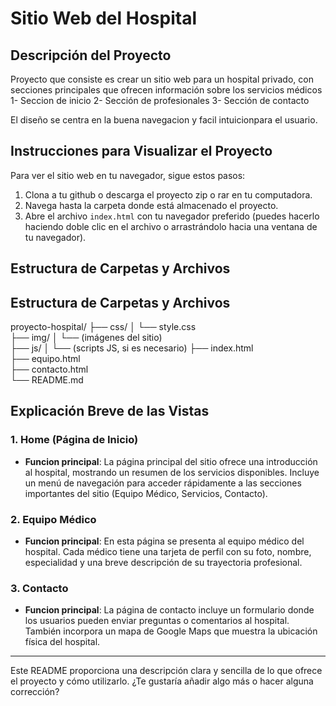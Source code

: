 # Sitio Web del Hospital

## Descripción del Proyecto
Proyecto que consiste es crear un sitio web para un hospital privado, con secciones principales que ofrecen información sobre los servicios médicos
1- Seccion de inicio
2- Sección de profesionales
3- Sección de contacto

El diseño se centra en la buena navegacion y facil intuicionpara el usuario.

## Instrucciones para Visualizar el Proyecto
Para ver el sitio web en tu navegador, sigue estos pasos:

1. Clona a tu github o descarga el proyecto zip o rar en tu computadora.
2. Navega hasta la carpeta donde está almacenado el proyecto.
3. Abre el archivo `index.html` con tu navegador preferido (puedes hacerlo haciendo doble clic en el archivo o arrastrándolo hacia una ventana de tu navegador).

## Estructura de Carpetas y Archivos

## Estructura de Carpetas y Archivos


proyecto-hospital/
├── css/
│   └── style.css             
├── img/
│   └── (imágenes del sitio)    
├── js/
│   └── (scripts JS, si es necesario)
├── index.html                  
├── equipo.html                
├── contacto.html               
└── README.md                   




## Explicación Breve de las Vistas

### 1. **Home (Página de Inicio)**
- **Funcion principal**: La página principal del sitio ofrece una introducción al hospital, mostrando un resumen de los servicios disponibles. Incluye un menú de navegación para acceder rápidamente a las secciones importantes del sitio (Equipo Médico, Servicios, Contacto).

### 2. **Equipo Médico**
- **Funcion principal**: En esta página se presenta al equipo médico del hospital. Cada médico tiene una tarjeta de perfil con su foto, nombre, especialidad y una breve descripción de su trayectoria profesional.

### 3. **Contacto**
- **Funcion principal**: La página de contacto incluye un formulario donde los usuarios pueden enviar preguntas o comentarios al hospital. También incorpora un mapa de Google Maps que muestra la ubicación física del hospital.

---

Este README proporciona una descripción clara y sencilla de lo que ofrece el proyecto y cómo utilizarlo. ¿Te gustaría añadir algo más o hacer alguna corrección?


